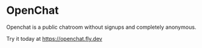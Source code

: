 # OpenChat
Openchat is a public chatroom without signups and completely anonymous.

Try it today at https://openchat.fly.dev
